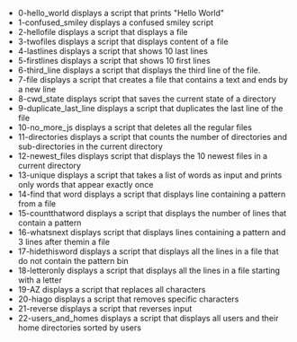 - 0-hello_world displays a script that prints "Hello World"
- 1-confused_smiley displays a confused smiley script
- 2-hellofile displays a script that displays a file
- 3-twofiles displays a script that displays content of a file
- 4-lastlines displays a script that shows 10 last lines
- 5-firstlines displays a script that shows 10 first lines
- 6-third_line displays a script that displays the third line of the file.
- 7-file displays a script that creates a file that contains a text and ends by a new line
- 8-cwd_state displays script that saves the current state of a directory
- 9-duplicate_last_line displays a script that duplicates the last line of the file
- 10-no_more_js displays a script that deletes all the regular files
- 11-directories displays a script that counts the number of directories and sub-directories in the current directory
- 12-newest_files displays script that displays the 10 newest files in a current directory
- 13-unique displays a script that takes a list of words as input and prints only words that appear exactly once
- 14-find that word displays a script that displays line containing a pattern from a file
- 15-countthatword displays a script that displays the number of lines that contain a pattern
- 16-whatsnext displays script that displays lines containing a pattern and 3 lines after themin a file
- 17-hidethisword displays a script that displays all the lines in a file that do not contain the pattern bin
- 18-letteronly displays a script that displays all the lines in a file starting with a letter
- 19-AZ displays a script that replaces all characters
- 20-hiago displays a script that removes specific characters
- 21-reverse displays a script that reverses input
- 22-users_and_homes displays a script that displays all users and their home directories sorted by users 

 
